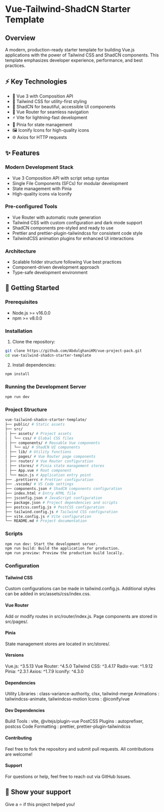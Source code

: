 # Vue-Tailwind-ShadCN Starter Template

## Overview

A modern, production-ready starter template for building Vue.js applications with the power of Tailwind CSS and ShadCN components. This template emphasizes developer experience, performance, and best practices.

## ⚡️ Key Technologies

- 🚀 Vue 3 with Composition API
- 🎨 Tailwind CSS for utility-first styling
- 🧩 ShadCN for beautiful, accessible UI components
- 📱 Vue Router for seamless navigation
- ⚡️ Vite for lightning-fast development
- 🌟 Pinia for state management
- 🖼️ Iconify Icons for high-quality icons
- 🌐 Axios for HTTP requests

## ✨ Features

### Modern Development Stack

- Vue 3 Composition API with script setup syntax
- Single File Components (SFCs) for modular development
- State management with Pinia
- High-quality icons via Iconify

### Pre-configured Tools

- Vue Router with automatic route generation
- Tailwind CSS with custom configuration and dark mode support
- ShadCN components pre-styled and ready to use
- Prettier and prettier-plugin-tailwindcss for consistent code style
- TailwindCSS animation plugins for enhanced UI interactions

### Architecture

- Scalable folder structure following Vue best practices
- Component-driven development approach
- Type-safe development environment

## 🚀 Getting Started

### Prerequisites

- Node.js >= v16.0.0
- npm >= v8.0.0

### Installation

1. Clone the repository:

```bash
git clone https://github.com/AbdulghaniKM/vue-project-pack.git
cd vue-tailwind-shadcn-starter-template
```

2. Install dependencies:

```bash
npm install
```

### Running the Development Server

```bash
npm run dev
```

### Project Structure

```bash
vue-tailwind-shadcn-starter-template/
├── public/ # Static assets
├── src/
│ ├── assets/ # Project assets
│ │ └── css/ # Global CSS files
│ ├── components/ # Reusable Vue components
│ │ └── ui/ # ShadCN UI components
│ ├── lib/ # Utility functions
│ ├── pages/ # Vue Router page components
│ ├── router/ # Vue Router configuration
│ ├── stores/ # Pinia state management stores
│ ├── App.vue # Root component
│ └── main.js # Application entry point
├── .prettierrc # Prettier configuration
├── .vscode/ # VS Code settings
├── components.json # ShadCN components configuration
├── index.html # Entry HTML file
├── jsconfig.json # JavaScript configuration
├── package.json # Project dependencies and scripts
├── postcss.config.js # PostCSS configuration
├── tailwind.config.js # Tailwind CSS configuration
├── vite.config.js # Vite configuration
└── README.md # Project documentation
```

### Scripts

```bash
npm run dev: Start the development server.
npm run build: Build the application for production.
npm run preview: Preview the production build locally.
```

### Configuration

#### Tailwind CSS

Custom configurations can be made in tailwind.config.js.
Additional styles can be added in src/assets/css/index.css.

#### Vue Router

Add or modify routes in src/router/index.js.
Page components are stored in src/pages/.

#### Pinia

State management stores are located in src/stores/.

#### Versions

Vue.js: ^3.5.13
Vue Router: ^4.5.0
Tailwind CSS: ^3.4.17
Radix-vue: ^1.9.12
Pinia: ^2.3.1
Axios: ^1.7.9
Iconify: ^4.3.0

#### Dependencies

Utility Libraries : class-variance-authority, clsx, tailwind-merge
Animations : tailwindcss-animate, tailwindcss-motion
Icons : @iconify/vue

#### Dev Dependencies

Build Tools : vite, @vitejs/plugin-vue
PostCSS Plugins : autoprefixer, postcss
Code Formatting : prettier, prettier-plugin-tailwindcss

#### Contributing

Feel free to fork the repository and submit pull requests. All contributions are welcome!

#### Support

For questions or help, feel free to reach out via GitHub Issues.

## 🌟 Show your support

Give a ⭐️ if this project helped you!
